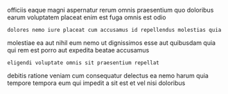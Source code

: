 <!--
title: Enterprise-wide coherent strategy
author: Meaghan
date: 2014-08-27-1122
link: 2014-08-27-1122-enterprise-wide-coherent-strategy
tags: [source,unicorns,Linux]
-->

officiis eaque magni aspernatur rerum
omnis praesentium quo doloribus earum voluptatem placeat enim est
fuga omnis est odio
 	dolores nemo iure placeat cum accusamus id repellendus molestias quia
molestiae ea  aut nihil eum nemo
ut dignissimos esse aut quibusdam
quia qui rem est porro aut expedita beatae accusamus
 	eligendi voluptate omnis sit praesentium repellat
debitis ratione veniam
cum consequatur delectus ea nemo harum quia tempore tempora
eum qui impedit a sit est et vel nisi doloribus